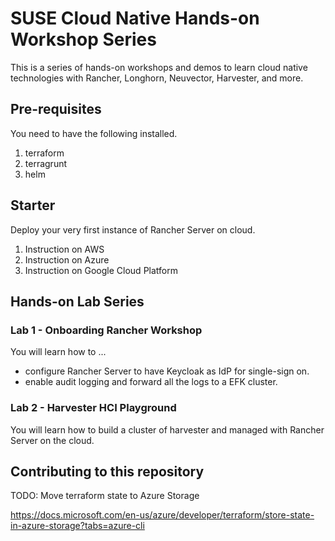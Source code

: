 # SUSE Cloud Native Hands-on Workshop Series

This is a series of hands-on workshops and demos to learn cloud native technologies with Rancher, Longhorn, Neuvector, Harvester, and more.

## Pre-requisites

You need to have the following installed.

1. terraform 
2. terragrunt
2. helm

## Starter

Deploy your very first instance of Rancher Server on cloud. 

1. Instruction on AWS
2. Instruction on Azure
3. Instruction on Google Cloud Platform

## Hands-on Lab Series

### Lab 1 - Onboarding Rancher Workshop

You will learn how to ...

* configure Rancher Server to have Keycloak as IdP for single-sign on.
* enable audit logging and forward all the logs to a EFK cluster.

### Lab 2 - Harvester HCI Playground

You will learn how to build a cluster of harvester and managed with Rancher Server on the cloud.


## Contributing to this repository

TODO: Move terraform state to Azure Storage

https://docs.microsoft.com/en-us/azure/developer/terraform/store-state-in-azure-storage?tabs=azure-cli



